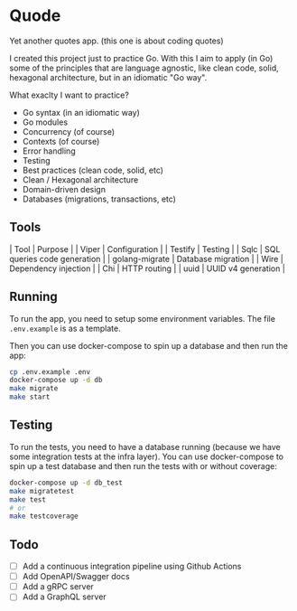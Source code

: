 # Quode

Yet another quotes app. (this one is about coding quotes)

I created this project just to practice Go. With this I aim to apply (in Go) some of the principles that are language agnostic, like clean code, solid, hexagonal architecture, but in an idiomatic "Go way".

What exaclty I want to practice?
- Go syntax (in an idiomatic way)
- Go modules
- Concurrency (of course)
- Contexts (of course)
- Error handling
- Testing
- Best practices (clean code, solid, etc)
- Clean / Hexagonal architecture
- Domain-driven design
- Databases (migrations, transactions, etc)

## Tools

| Tool | Purpose |
| Viper | Configuration |
| Testify | Testing |
| Sqlc | SQL queries code generation |
| golang-migrate | Database migration |
| Wire | Dependency injection |
| Chi | HTTP routing |
| uuid | UUID v4 generation |

## Running

To run the app, you need to setup some environment variables. The file `.env.example` is as a template.

Then you can use docker-compose to spin up a database and then run the app:

```bash
cp .env.example .env
docker-compose up -d db
make migrate
make start 
```

## Testing

To run the tests, you need to have a database running (because we have some integration tests at the infra layer). 
You can use docker-compose to spin up a test database and then run the tests with or without coverage:

```bash
docker-compose up -d db_test
make migratetest 
make test
# or
make testcoverage
```

## Todo
- [ ] Add a continuous integration pipeline using Github Actions
- [ ] Add OpenAPI/Swagger docs
- [ ] Add a gRPC server
- [ ] Add a GraphQL server
